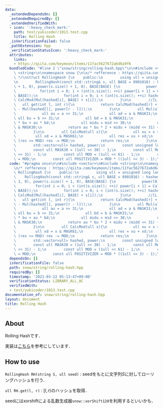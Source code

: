 ```yaml
---
data:
  _extendedDependsOn: []
  _extendedRequiredBy: []
  _extendedVerifiedWith:
  - icon: ':heavy_check_mark:'
    path: test/yukicoder/1013.test.cpp
    title: Rolling Hash
  _isVerificationFailed: false
  _pathExtension: hpp
  _verificationStatusIcon: ':heavy_check_mark:'
  attributes:
    links:
    - https://qiita.com/keymoon/items/11fac5627672a6d6a9f6
  bundledCode: "#line 2 \"snow/string/rolling-hash.hpp\"\n\n#include <vector>\n#include\
    \ <string>\n\nnamespace snow {\n\n/* refference : https://qiita.com/keymoon/items/11fac5627672a6d6a9f6\
    \ */\nstruct RollingHash {\n    public:\n        using ull = unsigned long long;\n\
    \n        RollingHash(const std::string& s, ull BASE = 8901016) : hashed(s.size()\
    \ + 1, 0), power(s.size() + 1, 0), BASE(BASE) {\n            power[0] = 1;\n \
    \           for(int i = 0; i < (int)s.size(); ++i) power[i + 1] = CalcMod(Mul(power[i],\
    \ BASE));\n            for(int i = 0; i < (int)s.size(); ++i) hashed[i + 1] =\
    \ CalcMod(Mul(hashed[i], BASE) + s[i]);\n        }\n\n        //[L, r)\n     \
    \   ull get(int l, int r){\n            return CalcMod(hashed[r] + POSITIVIZER\
    \ - Mul(hashed[l], power[r - l]));\n        }\n\n        ull Mul(ull a, ull b){\n\
    \            ull au = a >> 31;\n            ull ad = a & MASK31;\n           \
    \ ull bu = b >> 31;\n            ull bd = b & MASK31;\n            ull mid = ad\
    \ * bu + au * bd;\n            ull midu = mid >> 30;\n            ull midd = mid\
    \ & MASK30;\n            return au * bu * 2 + midu + (midd << 31) + ad * bd;\n\
    \        }\n\n        ull CalcMod(ull x){\n            ull xu = x >> 61;\n   \
    \         ull xd = x & MASK61;\n            ull res = xu + xd;\n            if\
    \ (res >= MOD) res -= MOD;\n            return res;\n        }\n\n    protected:\n\
    \        std::vector<ull> hashed, power;\n        const unsigned long long BASE;\n\
    \        const ull MASK30 = (1ull << 30) - 1;\n        const ull MASK31 = (1ull\
    \ << 31) - 1;\n        const ull MOD = (1ull << 61) - 1;\n        const ull MASK61\
    \ = MOD;\n        const ull POSITIVIZER = MOD * ((1ull << 3) - 1);\n};\n\n}\n"
  code: "#pragma once\n\n#include <vector>\n#include <string>\n\nnamespace snow {\n\
    \n/* refference : https://qiita.com/keymoon/items/11fac5627672a6d6a9f6 */\nstruct\
    \ RollingHash {\n    public:\n        using ull = unsigned long long;\n\n    \
    \    RollingHash(const std::string& s, ull BASE = 8901016) : hashed(s.size() +\
    \ 1, 0), power(s.size() + 1, 0), BASE(BASE) {\n            power[0] = 1;\n   \
    \         for(int i = 0; i < (int)s.size(); ++i) power[i + 1] = CalcMod(Mul(power[i],\
    \ BASE));\n            for(int i = 0; i < (int)s.size(); ++i) hashed[i + 1] =\
    \ CalcMod(Mul(hashed[i], BASE) + s[i]);\n        }\n\n        //[L, r)\n     \
    \   ull get(int l, int r){\n            return CalcMod(hashed[r] + POSITIVIZER\
    \ - Mul(hashed[l], power[r - l]));\n        }\n\n        ull Mul(ull a, ull b){\n\
    \            ull au = a >> 31;\n            ull ad = a & MASK31;\n           \
    \ ull bu = b >> 31;\n            ull bd = b & MASK31;\n            ull mid = ad\
    \ * bu + au * bd;\n            ull midu = mid >> 30;\n            ull midd = mid\
    \ & MASK30;\n            return au * bu * 2 + midu + (midd << 31) + ad * bd;\n\
    \        }\n\n        ull CalcMod(ull x){\n            ull xu = x >> 61;\n   \
    \         ull xd = x & MASK61;\n            ull res = xu + xd;\n            if\
    \ (res >= MOD) res -= MOD;\n            return res;\n        }\n\n    protected:\n\
    \        std::vector<ull> hashed, power;\n        const unsigned long long BASE;\n\
    \        const ull MASK30 = (1ull << 30) - 1;\n        const ull MASK31 = (1ull\
    \ << 31) - 1;\n        const ull MOD = (1ull << 61) - 1;\n        const ull MASK61\
    \ = MOD;\n        const ull POSITIVIZER = MOD * ((1ull << 3) - 1);\n};\n\n}"
  dependsOn: []
  isVerificationFile: false
  path: snow/string/rolling-hash.hpp
  requiredBy: []
  timestamp: '2021-03-22 05:13:47+09:00'
  verificationStatus: LIBRARY_ALL_AC
  verifiedWith:
  - test/yukicoder/1013.test.cpp
documentation_of: snow/string/rolling-hash.hpp
layout: document
title: Rolling Hash
---
```


## About

Rolling Hashです．

実装は[こちら](https://qiita.com/keymoon/items/11fac5627672a6d6a9f6)を参考にしています．

## How to use

```RollingHash RH(string S, ull seed)``` : seedをもとに文字列$S$に対してローリングハッシュを行う．

```ull RH.get(l, r)``` : $[l, r)$のハッシュを取得．

seedにはxorshiftによる乱数生成器```snow::xorShift128```を利用するといいかも．